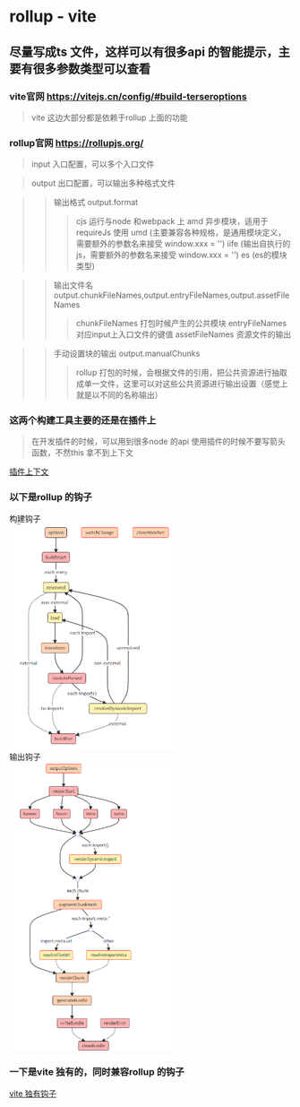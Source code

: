 
# rollup - vite
## 尽量写成ts 文件，这样可以有很多api 的智能提示，主要有很多参数类型可以查看

### vite官网 https://vitejs.cn/config/#build-terseroptions
> vite 这边大部分都是依赖于rollup 上面的功能

### rollup官网 https://rollupjs.org/
> input 入口配置，可以多个入口文件

> output 出口配置，可以输出多种格式文件

>> 输出格式 output.format
>>> cjs 运行与node 和webpack 上
>>> amd 异步模块，适用于requireJs 使用
>>> umd (主要兼容各种规格，是通用模块定义，需要额外的参数名来接受 window.xxx = '')
>>> iife (输出自执行的js，需要额外的参数名来接受 window.xxx = '')
>>> es (es的模块类型)

>> 输出文件名 output.chunkFileNames,output.entryFileNames,output.assetFileNames
>>> chunkFileNames 打包时候产生的公共模块
>>> entryFileNames 对应input上入口文件的键值
>>> assetFileNames 资源文件的输出

>> 手动设置块的输出 output.manualChunks
>>> rollup 打包的时候，会根据文件的引用，把公共资源进行抽取成单一文件，这里可以对这些公共资源进行输出设置（感觉上就是以不同的名称输出）

### 这两个构建工具主要的还是在插件上
> 在开发插件的时候，可以用到很多node 的api
> 使用插件的时候不要写箭头函数，不然this 拿不到上下文
<div style="">
    <a href="https://rollupjs.org/guide/en/#plugin-context">插件上下文</a>
</div>

### 以下是rollup 的钩子
<div style="width:300px;">
    <div>构建钩子</div>
    <a href="https://rollupjs.org/guide/en/#build-hooks"><img src="./构建钩子.png"></a>
</div>
<div style="width:300px;">
    <div>输出钩子</div>
    <a href="https://rollupjs.org/guide/en/#output-generation-hooks"><img src="./输出钩子.png"></a>
</div>

### 一下是vite 独有的，同时兼容rollup 的钩子
<div style="">
    <a href="https://cn.vitejs.dev/guide/api-plugin.html#vite-specific-hooks">vite 独有钩子</a>
</div>
